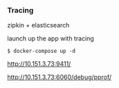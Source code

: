 ### Tracing

zipkin + elasticsearch

launch up the app with tracing

```
$ docker-compose up -d
```


http://10.151.3.73:9411/


http://10.151.3.73:6060/debug/pprof/

